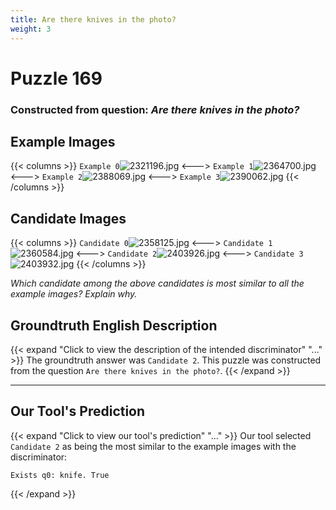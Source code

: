 ```yaml
---
title: Are there knives in the photo?
weight: 3
---
```


# Puzzle 169
### Constructed from question: _Are there knives in the photo?_


## Example Images
{{< columns >}}
`Example 0`![2321196.jpg](/gqa_images/2321196.jpg)
<--->
`Example 1`![2364700.jpg](/gqa_images/2364700.jpg)
<--->
`Example 2`![2388069.jpg](/gqa_images/2388069.jpg)
<--->
`Example 3`![2390062.jpg](/gqa_images/2390062.jpg)
{{< /columns >}}

## Candidate Images
{{< columns >}}
`Candidate 0`![2358125.jpg](/gqa_images/2358125.jpg)
<--->
`Candidate 1`![2360584.jpg](/gqa_images/2360584.jpg)
<--->
`Candidate 2`![2403926.jpg](/gqa_images/2403926.jpg)
<--->
`Candidate 3`![2403932.jpg](/gqa_images/2403932.jpg)
{{< /columns >}}

*Which candidate among the above candidates is most similar to all the example images? Explain why.*

## Groundtruth English Description

{{< expand "Click to view the description of the intended discriminator" "..." >}}
The groundtruth answer was `Candidate 2`. This puzzle was constructed from the question `Are there knives in the photo?`.
{{< /expand >}}

---

## Our Tool's Prediction

{{< expand "Click to view our tool's prediction" "..." >}}
Our tool selected `Candidate 2` as being the most similar to the example images with the discriminator:
```plaintext
Exists q0: knife. True
```
{{< /expand >}}
